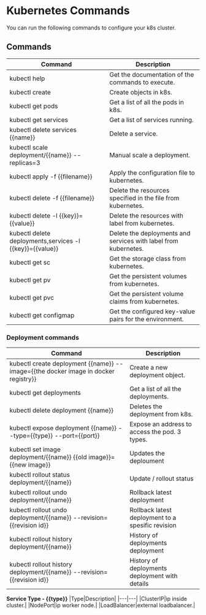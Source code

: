 # Kubernetes Commands

You can run the following commands to configure your k8s cluster.

## Commands

|Command|Description|
|---|---|
|kubectl help|Get the documentation of the commands to execute.|
|kubectl create|Create objects in k8s.|
|kubectl get pods|Get a list of all the pods in k8s.|
|kubectl get services|Get a list of services running.|
|kubectl delete services {{name}}|Delete a service.|
|kubectl scale deployment/{{name}} --replicas=3 |Manual scale a deployment.|
|kubectl apply -f {{filename}}|Apply the configuration file to kubernetes.|
|kubectl delete -f {{filename}}|Delete the resources specified in the file from kubernetes.|
|kubectl delete -l {{key}}={{value}}|Delete the resources with label from kubernetes.|
|kubectl delete deployments,services -l {{key}}={{value}}|Delete the deployments and services with label from kubernetes.|
|kubectl get sc|Get the storage class from kubernetes.|
|kubectl get pv|Get the persistent volumes from kubernetes.|
|kubectl get pvc|Get the persistent volume claims from kubernetes.|
|kubectl get configmap|Get the configured key-value pairs for the environment.|

### Deployment commands

|Command|Description|
|---|---|
|kubectl create deployment {{name}} --image={{the docker image in docker registry}}|Create a new deployment object. |
|kubectl get deployments|Get a list of all the deployments.|
|kubectl delete deployment {{name}}|Deletes the deployment from k8s.|
|kubectl expose deployment {{name}} --type={{type}} --port={{port}} |Expose an address to access the pod. 3 types. |
|kubectl set image deployment/{{name}} {{old image}}={{new image}}|Updates the deploument|
|kubectl rollout status deployment/{{name}}|Update / rollout status|
|kubectl rollout undo deployment/{{name}}|Rollback latest deployment|
|kubectl rollout undo deployment/{{name}} --revision={{revision id}}|Rollback latest deployment to a spesific revision|
|kubectl rollout history deployment/{{name}}|History of deployments deployment|
|kubectl rollout history deployment/{{name}} --revision={{revision id}}|History of deployments deployment with details|

**Service Type - {{type}}**
|Type|Description|
|---|---|
|ClusterIP|ip inside cluster.|
|NodePort|ip worker node.|
|LoadBalancer|external loadbalancer.|
